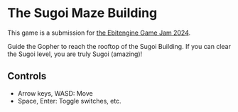 # The Sugoi Maze Building

This game is a submission for [the Ebitengine Game Jam 2024](https://itch.io/jam/ebitengine-game-jam-2024).

Guide the Gopher to reach the rooftop of the Sugoi Building. If you can clear the Sugoi level, you are truly Sugoi (amazing)!

## Controls

- Arrow keys, WASD: Move
- Space, Enter: Toggle switches, etc.
